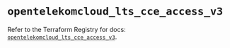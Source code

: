 # `opentelekomcloud_lts_cce_access_v3`

Refer to the Terraform Registry for docs: [`opentelekomcloud_lts_cce_access_v3`](https://registry.terraform.io/providers/opentelekomcloud/opentelekomcloud/1.36.47/docs/resources/lts_cce_access_v3).
